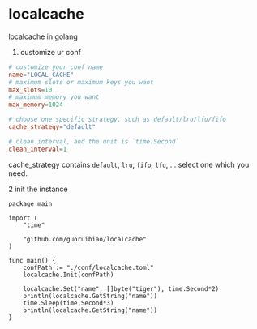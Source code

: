 # localcache
localcache in golang


1. customize ur conf
```toml
# customize your conf name
name="LOCAL_CACHE"
# maximum slots or maximum keys you want
max_slots=10
# maximum memory you want
max_memory=1024

# choose one specific strategy, such as default/lru/lfu/fifo
cache_strategy="default"

# clean interval, and the unit is `time.Second`
clean_interval=1
```

cache_strategy contains `default`, `lru`, `fifo`, `lfu`, ... select one which you need.

2 init the instance
```golang
package main

import (
    "time"
	
    "github.com/guoruibiao/localcache"
)

func main() {
    confPath := "./conf/localcache.toml"
    localcache.Init(confPath)
    
    localcache.Set("name", []byte("tiger"), time.Second*2)
    println(localcache.GetString("name"))
    time.Sleep(time.Second*3)
    println(localcache.GetString("name"))
}
```